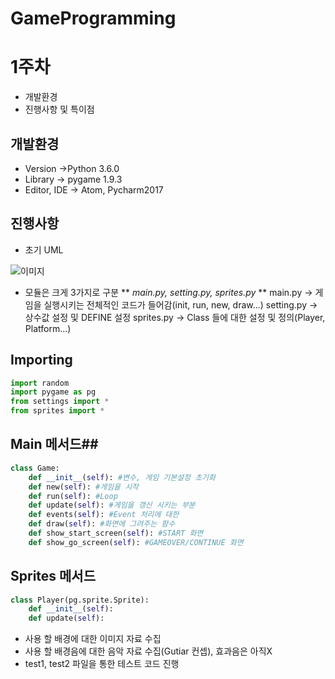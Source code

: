 <h1> GameProgramming 

# 1주차 #
- 개발환경
- 진행사항 및 특이점

## 개발환경
- Version ->Python 3.6.0
- Library -> pygame 1.9.3
- Editor, IDE -> Atom, Pycharm2017

## 진행사항
- 초기 UML

![이미지](D:\Storage\프로그래밍\junesystem\Gameprogramming\week_first\Main.jpg)
- 모듈은 크게 3가지로 구분 ** _main.py, setting.py, sprites.py_ **
        main.py -> 게임을 실행시키는 전체적인 코드가 들어감(init, run, new, draw...)
        setting.py -> 상수값 설정 및 DEFINE 설정
        sprites.py -> Class 들에 대한 설정 및 정의(Player, Platform...)


## Importing ##
```python
import random
import pygame as pg  
from settings import *
from sprites import *
```

## Main 메서드##
```python
class Game:
    def __init__(self): #변수, 게임 기본설정 초기화
    def new(self): #게임을 시작
    def run(self): #Loop
    def update(self): #게임을 갱신 시키는 부분
    def events(self): #Event 처리에 대한
    def draw(self): #화면에 그려주는 함수
    def show_start_screen(self): #START 화면
    def show_go_screen(self): #GAMEOVER/CONTINUE 화면
```
## Sprites 메서드 ##
```python
class Player(pg.sprite.Sprite):
    def __init__(self):
    def update(self):
```

- 사용 할 배경에 대한 이미지 자료 수집
- 사용 할 배경음에 대한 음악 자료 수집(Gutiar 컨셉), 효과음은 아직X
- test1, test2 파일을 통한 테스트 코드 진행

